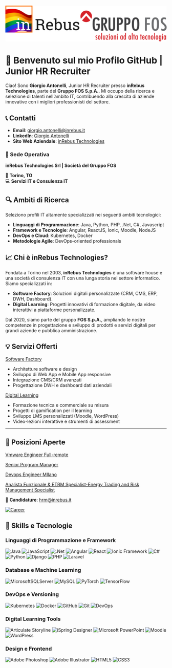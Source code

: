 ![InRebus Technologies](https://github.com/GiorgioAntonelli94/GiorgioAntonelli94/blob/869f98ec9971d7c3262dab6e96de9b8813e67f48/inRebus-Fos_PRIDE%20(002).jpg)

# 👋 Benvenuto sul mio Profilo GitHub | Junior HR Recruiter

Ciao! Sono **Giorgio Antonelli**, Junior HR Recruiter presso **inRebus Technologies**, parte del  **Gruppo FOS S.p.A.**. Mi occupo della ricerca e selezione di talenti nell’ambito IT, contribuendo alla crescita di aziende innovative con i migliori professionisti del settore.

## 📞 Contatti
- **Email**: [giorgio.antonelli@inrebus.it](mailto:giorgio.antonelli@inrebus.it)  
- **LinkedIn**: [Giorgio Antonelli](https://www.linkedin.com/in/giorgioantonelli)  
- **Sito Web Aziendale**: [inRebus Technologies](https://www.inrebus.it)  

### 🏢 Sede Operativa
**inRebus Technologies Srl | Società del Gruppo FOS**

📍 **Torino, TO**  
💻 **Servizi IT e Consulenza IT**  

## 🔍 Ambiti di Ricerca
Seleziono profili IT altamente specializzati nei seguenti ambiti tecnologici:
- **Linguaggi di Programmazione**: Java, Python, PHP, .Net, C#, Javascript
- **Framework e Tecnologie**: Angular, ReactJS, Ionic, Moodle, NodeJS
- **DevOps e Cloud**: Kubernetes, Docker
- **Metodologie Agile**: DevOps-oriented professionals

## 📈 Chi è inRebus Technologies?

Fondata a Torino nel 2003, **inRebus Technologies** è una software house e una società di consulenza IT con una lunga storia nel settore informatico. Siamo specializzati in:
- **Software Factory**: Soluzioni digitali personalizzate (CRM, CMS, ERP, DWH, Dashboard).
- **Digital Learning**: Progetti innovativi di formazione digitale, da video interattivi a piattaforme personalizzate.

Dal 2020, siamo parte del gruppo **FOS S.p.A.**, ampliando le nostre competenze in progettazione e sviluppo di prodotti e servizi digitali per grandi aziende e pubblica amministrazione.


## 💡 Servizi Offerti
[Software Factory](https://www.inrebus.it/)
- Architetture software e design
- Sviluppo di Web App e Mobile App responsive
- Integrazione CMS/CRM avanzati
- Progettazione DWH e dashboard dati aziendali

[Digital Learning](https://www.inrebus.education/)
- Formazione tecnica e commerciale su misura
- Progetti di gamification per il learning
- Sviluppo LMS personalizzati (Moodle, WordPress)
- Video-lezioni interattive e strumenti di assessment

---

## 💼 Posizioni Aperte

[Vmware Engineer Full-remote](https://zinrec.intervieweb.it/gruppofos/jobs/vmware-engineer-fullremote-75197/it/)

[Senior Program Manager](https://zinrec.intervieweb.it/gruppofos/jobs/senior-project-program-manager-pozzuoli-onsite-trasferte-75034/it/)

[Devops Engineer MIlano](https://zinrec.intervieweb.it/gruppofos/jobs/devops-engineer-milano-72938/it/)

[Analista Funzionale & ETRM Specialist-Energy Trading and Risk Management Specialist](https://it.indeed.com/job/analista-funzionale-etrm-specialist-energy-trading-and-risk-management-specialist-2dc6732380b4f341)



📧 **Candidature**: [hrm@inrebus.it](mailto:hrm@inrebus.it)

[![Career](https://img.shields.io/badge/Career-00A859?style=for-the-badge&logo=careerbuilder&logoColor=white)](https://zinrec.intervieweb.it/gruppofos/it/career)  

## 🌟 Skills e Tecnologie

### **Linguaggi di Programmazione e Framework**

![Java](https://img.shields.io/badge/java-%23ED8B00.svg?style=for-the-badge&logo=openjdk&logoColor=white)
![JavaScript](https://img.shields.io/badge/javascript-%23323330.svg?style=for-the-badge&logo=javascript&logoColor=%23F7DF1E)
![.Net](https://img.shields.io/badge/.NET-5C2D91?style=for-the-badge&logo=.net&logoColor=white)
![Angular](https://img.shields.io/badge/Angular-DD0031?style=for-the-badge&logo=angular&logoColor=white)
![React](https://img.shields.io/badge/react-%2320232a.svg?style=for-the-badge&logo=react&logoColor=%2361DAFB)
![Ionic Framework](https://img.shields.io/badge/Ionic_Framework-3880FF?style=for-the-badge&logo=ionic&logoColor=white)
![C#](https://img.shields.io/badge/c%23-%23239120.svg?style=for-the-badge&logo=c-sharp&logoColor=white)
![Python](https://img.shields.io/badge/python-3670A0?style=for-the-badge&logo=python&logoColor=ffdd54)
![Django](https://img.shields.io/badge/django-%23092E20.svg?style=for-the-badge&logo=django&logoColor=white)
![PHP](https://img.shields.io/badge/PHP-777BB4?style=for-the-badge&logo=php&logoColor=white)
![Laravel](https://img.shields.io/badge/laravel-%23FF2D20.svg?style=for-the-badge&logo=laravel&logoColor=white)

### **Database e Machine Learning**
![MicrosoftSQLServer](https://img.shields.io/badge/Microsoft%20SQL%20Server-CC2927?style=for-the-badge&logo=microsoft%20sql%20server&logoColor=white)
![MySQL](https://img.shields.io/badge/mysql-%2300f.svg?style=for-the-badge&logo=mysql&logoColor=white)
![PyTorch](https://img.shields.io/badge/PyTorch-EE4C2C?style=for-the-badge&logo=pytorch&logoColor=white)
![TensorFlow](https://img.shields.io/badge/TensorFlow-FF6F00?style=for-the-badge&logo=tensorflow&logoColor=white)

### **DevOps e Versioning**
![Kubernetes](https://img.shields.io/badge/Kubernetes-326CE5?style=for-the-badge&logo=kubernetes&logoColor=white)
![Docker](https://img.shields.io/badge/Docker-2496ED?style=for-the-badge&logo=docker&logoColor=white)
![GitHub](https://img.shields.io/badge/GitHub-181717?style=for-the-badge&logo=github&logoColor=white)
![Git](https://img.shields.io/badge/Git-F05032?style=for-the-badge&logo=git&logoColor=white)
![DevOps](https://img.shields.io/badge/DevOps-239120?style=for-the-badge&logo=devops&logoColor=white)

### **Digital Learning Tools**
![Articulate Storyline](https://img.shields.io/badge/Articulate%20Storyline-360-blue)
![iSpring Designer](https://img.shields.io/badge/iSpring%20Designer-11-orange)
![Microsoft PowerPoint](https://img.shields.io/badge/Microsoft_PowerPoint-B7472A?style=for-the-badge&logo=microsoft-powerpoint&logoColor=white)
![Moodle](https://img.shields.io/badge/Moodle-FF9900?style=for-the-badge&logo=moodle&logoColor=white)
![WordPress](https://img.shields.io/badge/WordPress-%23117AC9.svg?style=for-the-badge&logo=WordPress&logoColor=white)

### **Design e Frontend**
![Adobe Photoshop](https://img.shields.io/badge/adobe%20photoshop-%2331A8FF.svg?style=for-the-badge&logo=adobe%20photoshop&logoColor=white)
![Adobe Illustrator](https://img.shields.io/badge/adobe%20illustrator-%23FF9A00.svg?style=for-the-badge&logo=adobe%20illustrator&logoColor=white)
![HTML5](https://img.shields.io/badge/html5-%23E34F26.svg?style=for-the-badge&logo=html5&logoColor=white)
![CSS3](https://img.shields.io/badge/css3-%231572B6.svg?style=for-the-badge&logo=css3&logoColor=white)


